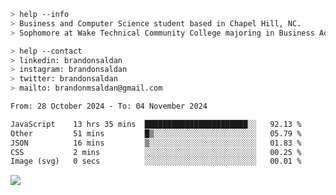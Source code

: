 ````bash
> help --info
> Business and Computer Science student based in Chapel Hill, NC.
> Sophomore at Wake Technical Community College majoring in Business Administration.
````

````bash
> help --contact
> linkedin: brandonsaldan
> instagram: brandonsaldan
> twitter: brandonsaldan
> mailto: brandonmsaldan@gmail.com
````

<!--START_SECTION:waka-->

```txt
From: 28 October 2024 - To: 04 November 2024

JavaScript    13 hrs 35 mins  ███████████████████████░░   92.13 %
Other         51 mins         █▒░░░░░░░░░░░░░░░░░░░░░░░   05.79 %
JSON          16 mins         ▒░░░░░░░░░░░░░░░░░░░░░░░░   01.83 %
CSS           2 mins          ░░░░░░░░░░░░░░░░░░░░░░░░░   00.25 %
Image (svg)   0 secs          ░░░░░░░░░░░░░░░░░░░░░░░░░   00.01 %
```

<!--END_SECTION:waka-->

![](https://komarev.com/ghpvc/?username=brandonsaldan&color=6A8AFF)
